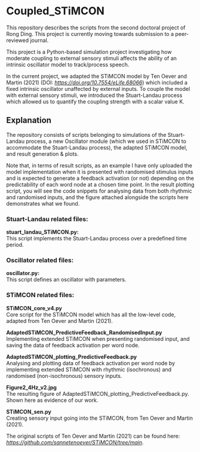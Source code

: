 # Coupled_STiMCON 
This repository describes the scripts from the second doctoral project of Rong Ding. This project is currently moving towards submission to a peer-reviewed journal.

This project is a Python-based simulation project investigating how moderate coupling to external sensory stimuli affects the ability of an intrinsic oscillator model to track/process speech.

In the current project, we adapted the STiMCON model by Ten Oever and Martin (2021) (DOI: <i>https://doi.org/10.7554/eLife.68066</i>) which included a fixed intrinsic oscillator unaffected by external inputs. 
To couple the model with external sensory stimuli, we introduced the Stuart-Landau process which allowed us to quantify the coupling strength with a scalar value K. 

## Explanation
The repository consists of scripts belonging to simulations of the Stuart-Landau process, a new Oscillator module (which we used in STiMCON to accommodate the Stuart-Landau process), the adapted STiMCON model, and result generation & plots. 

Note that, in terms of result scripts, as an example I have only uploaded the model implementation when it is presented with randomised stimulus inputs and is expected to generate a feedback activation (or not) depending on the predictability of each word node at a chosen time point. In the result plotting script, you will see the code snippets for analysing data from both rhythmic and randomised inputs, and the figure attached alongside the scripts here demonstrates what we found.

### Stuart-Landau related files:
<b>stuart_landau_STiMCON.py:</b>\
This script implements the Stuart-Landau process over a predefined time period.

### Oscillator related files:
<b>oscillator.py:</b>\
This script defines an oscillator with parameters.

### STiMCON related files:

<b>STiMCON_core_v4.py</b>\
Core script for the STiMCON model which has all the low-level code, adapted from Ten Oever and Martin (2021).

<b>AdaptedSTiMCON_PredictiveFeedback_RandomisedInput.py</b>\
Implementing extended STiMCON when presenting randomised input, and saving the data of feedback activation per word node.

<b>AdaptedSTiMCON_plotting_PredictiveFeedback.py</b>\
Analysing and plotting data of feedback activation per word node by implementing extended STiMCON with rhythmic (isochronous) and randomised (non-isochronous) sensory inputs.

<b>Figure2_4Hz_v2.jpg</b>\
The resulting figure of AdaptedSTiMCON_plotting_PredictiveFeedback.py. Shown here as evidence of our work.

<b>STiMCON_sen.py</b>\
Creating sensory input going into the STiMCON, from Ten Oever and Martin (2021).

The original scripts of Ten Oever and Martin (2021) can be found here: <i>https://github.com/sannetenoever/STiMCON/tree/main</i>.
